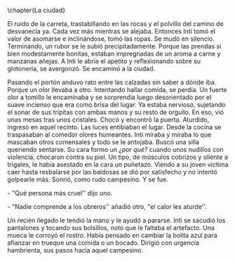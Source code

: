 \chapter{La ciudad}

El ruido de la carreta, trastabillando en las rocas y el polvillo del camino de desvanecía ya. Cada vez más mientras se alejaba. Entonces Inti tomó el valor de asomarse e inclinándose, tomó las ropas. Se mudó en silencio. Terminando, un rubor se le subió precipitadamente. Porque las prendas si bien modestamente bonitas, estaban impregnadas de un aroma a carne y manzanas añejas. A Inti le abría el apetito y reflexionando sobre su glotonería, se avergonzó. Se encaminó a la ciudad.

Pasando el portón anduvo rato entre las calzadas sin saber a dónde iba. Porque un olor llevaba a otro. Intentando hallar comida, se perdía. Un fuerte olor a tomillo le encaminaba y se sorprendía luego desorientado por el suave incienso que era como brisa del lugar. Ya estaba nervioso, sujetando el sonar de sus tripitas con ambas manos y su resto de orgullo. En eso, vió unas mesas tras unos cristales. Chocó y encontró la puerta. Aturdido, ingresó en aquel recinto. Las luces entibiaban el lugar. Desde la cocina se traspasaban al comedor olores humeantes. Inti miraba y miraba lo que mascaban otros comensales y todo se le antojaba. Buscó una silla queriendo sentarse. Su cara formo un *¿por qué?* cuando unos nudillos con violencia, chocaron contra su piel. Un tipo, de músculos cobrizos y oliente a trigales, le había asestado en la cara un puñetazo. Viendo a su joven victima caer hasta resbalarse por las baldosas se dió por satisfecho y no intentó golpearle más. Sonrió, como rudo campesino. Y se fue.

\- "Qué persona más cruel'' dijo uno.

\- "Nadie comprende a los obreros'' añadió otro, "el calor les aturde''.

Un recién llegado le tendió la mano y le ayudó a pararse. Inti se sacudió los pantalones y tocando sus bolsillos, notó que le faltaba el artefacto. Una mueca le corroyó el rostro. Había pensado en cambiar la bolita azul para afianzar en trueque una comida o un bocado. Dirigió con urgencia hambrienta, sus pasos hacia aquel campesino.
